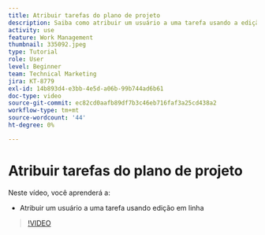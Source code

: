 ```yaml
---
title: Atribuir tarefas do plano de projeto
description: Saiba como atribuir um usuário a uma tarefa usando a edição em linha em uma [!DNL  Workfront] projeto.
activity: use
feature: Work Management
thumbnail: 335092.jpeg
type: Tutorial
role: User
level: Beginner
team: Technical Marketing
jira: KT-8779
exl-id: 14b893d4-e3bb-4e5d-a06b-99b744ad6b61
doc-type: video
source-git-commit: ec82cd0aafb89df7b3c46eb716faf3a25cd438a2
workflow-type: tm+mt
source-wordcount: '44'
ht-degree: 0%

---
```


# Atribuir tarefas do plano de projeto

Neste vídeo, você aprenderá a:

* Atribuir um usuário a uma tarefa usando edição em linha

>[!VIDEO](https://video.tv.adobe.com/v/335092/?quality=12&learn=on)

<!---
learn more urls:
Notifications: Information about work assigned to me
Assign tasks
Personal time overview
Make smart assignments
Modify multiple user assignments in a task list
--->
